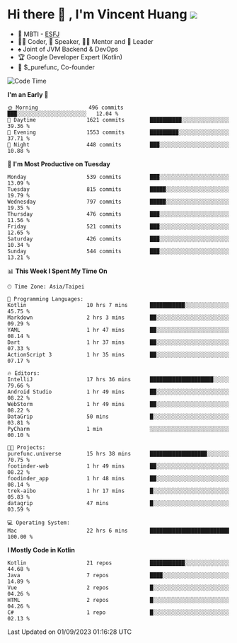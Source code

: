 # Hi there 👋 , I'm Vincent Huang ![](https://komarev.com/ghpvc/?username=Jian-Min-Huang)
- 👀 MBTI - [ESFJ](https://www.16personalities.com/esfj-personality)
- 👨‍💻 Coder, 🎤 Speaker, 👨‍🏫 Mentor and 🚀 Leader
- ♠️ Joint of JVM Backend & DevOps
- 🏆 Google Developer Expert (Kotlin)
- 💼 $_purefunc, Co-founder

<!--START_SECTION:waka-->
![Code Time](http://img.shields.io/badge/Code%20Time-2%2C508%20hrs%2011%20mins-blue)

**I'm an Early 🐤** 

```text
🌞 Morning                496 commits         ███░░░░░░░░░░░░░░░░░░░░░░   12.04 % 
🌆 Daytime                1621 commits        ██████████░░░░░░░░░░░░░░░   39.36 % 
🌃 Evening                1553 commits        █████████░░░░░░░░░░░░░░░░   37.71 % 
🌙 Night                  448 commits         ███░░░░░░░░░░░░░░░░░░░░░░   10.88 % 
```
📅 **I'm Most Productive on Tuesday** 

```text
Monday                   539 commits         ███░░░░░░░░░░░░░░░░░░░░░░   13.09 % 
Tuesday                  815 commits         █████░░░░░░░░░░░░░░░░░░░░   19.79 % 
Wednesday                797 commits         █████░░░░░░░░░░░░░░░░░░░░   19.35 % 
Thursday                 476 commits         ███░░░░░░░░░░░░░░░░░░░░░░   11.56 % 
Friday                   521 commits         ███░░░░░░░░░░░░░░░░░░░░░░   12.65 % 
Saturday                 426 commits         ███░░░░░░░░░░░░░░░░░░░░░░   10.34 % 
Sunday                   544 commits         ███░░░░░░░░░░░░░░░░░░░░░░   13.21 % 
```


📊 **This Week I Spent My Time On** 

```text
🕑︎ Time Zone: Asia/Taipei

💬 Programming Languages: 
Kotlin                   10 hrs 7 mins       ███████████░░░░░░░░░░░░░░   45.75 % 
Markdown                 2 hrs 3 mins        ██░░░░░░░░░░░░░░░░░░░░░░░   09.29 % 
YAML                     1 hr 47 mins        ██░░░░░░░░░░░░░░░░░░░░░░░   08.14 % 
Dart                     1 hr 37 mins        ██░░░░░░░░░░░░░░░░░░░░░░░   07.33 % 
ActionScript 3           1 hr 35 mins        ██░░░░░░░░░░░░░░░░░░░░░░░   07.17 % 

🔥 Editors: 
IntelliJ                 17 hrs 36 mins      ████████████████████░░░░░   79.66 % 
Android Studio           1 hr 49 mins        ██░░░░░░░░░░░░░░░░░░░░░░░   08.22 % 
WebStorm                 1 hr 49 mins        ██░░░░░░░░░░░░░░░░░░░░░░░   08.22 % 
DataGrip                 50 mins             █░░░░░░░░░░░░░░░░░░░░░░░░   03.81 % 
PyCharm                  1 min               ░░░░░░░░░░░░░░░░░░░░░░░░░   00.10 % 

🐱‍💻 Projects: 
purefunc.universe        15 hrs 38 mins      ██████████████████░░░░░░░   70.75 % 
footinder-web            1 hr 49 mins        ██░░░░░░░░░░░░░░░░░░░░░░░   08.22 % 
foodinder_app            1 hr 48 mins        ██░░░░░░░░░░░░░░░░░░░░░░░   08.14 % 
trek-aibo                1 hr 17 mins        █░░░░░░░░░░░░░░░░░░░░░░░░   05.83 % 
datagrip                 47 mins             █░░░░░░░░░░░░░░░░░░░░░░░░   03.59 % 

💻 Operating System: 
Mac                      22 hrs 6 mins       █████████████████████████   100.00 % 
```

**I Mostly Code in Kotlin** 

```text
Kotlin                   21 repos            ███████████░░░░░░░░░░░░░░   44.68 % 
Java                     7 repos             ████░░░░░░░░░░░░░░░░░░░░░   14.89 % 
Vue                      2 repos             █░░░░░░░░░░░░░░░░░░░░░░░░   04.26 % 
HTML                     2 repos             █░░░░░░░░░░░░░░░░░░░░░░░░   04.26 % 
C#                       1 repo              █░░░░░░░░░░░░░░░░░░░░░░░░   02.13 % 
```




 Last Updated on 01/09/2023 01:16:28 UTC
<!--END_SECTION:waka-->
